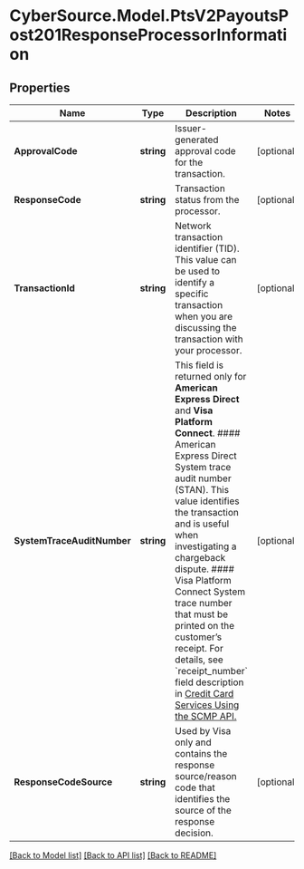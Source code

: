 # CyberSource.Model.PtsV2PayoutsPost201ResponseProcessorInformation
## Properties

Name | Type | Description | Notes
------------ | ------------- | ------------- | -------------
**ApprovalCode** | **string** | Issuer-generated approval code for the transaction. | [optional] 
**ResponseCode** | **string** | Transaction status from the processor. | [optional] 
**TransactionId** | **string** | Network transaction identifier (TID). This value can be used to identify a specific transaction when you are discussing the transaction with your processor.  | [optional] 
**SystemTraceAuditNumber** | **string** | This field is returned only for **American Express Direct** and **Visa Platform Connect**.  #### American Express Direct  System trace audit number (STAN). This value identifies the transaction and is useful when investigating a chargeback dispute.  #### Visa Platform Connect  System trace number that must be printed on the customer’s receipt.  For details, see &#x60;receipt_number&#x60; field description in [Credit Card Services Using the SCMP API.](https://apps.cybersource.com/library/documentation/dev_guides/CC_Svcs_SCMP_API/html/wwhelp/wwhimpl/js/html/wwhelp.htm)  | [optional] 
**ResponseCodeSource** | **string** | Used by Visa only and contains the response source/reason code that identifies the source of the response decision.  | [optional] 

[[Back to Model list]](../README.md#documentation-for-models) [[Back to API list]](../README.md#documentation-for-api-endpoints) [[Back to README]](../README.md)

